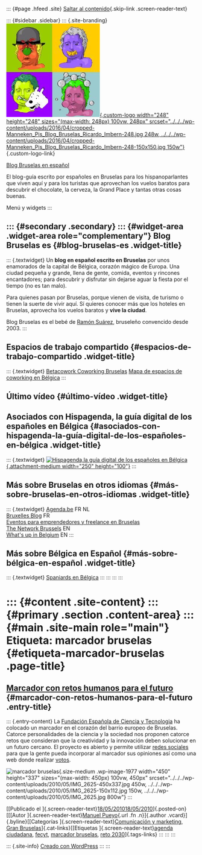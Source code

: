 ::: {#page .hfeed .site}
[Saltar al contenido](index.html#content){.skip-link
.screen-reader-text}

::: {#sidebar .sidebar}
::: {.site-branding}
[![](../../../wp-content/uploads/2016/04/cropped-Manneken_Pis_Blog_Bruselas_Ricardo_Imbern-248.jpg){.custom-logo
width="248" height="248" sizes="(max-width: 248px) 100vw, 248px"
srcset="../../../wp-content/uploads/2016/04/cropped-Manneken_Pis_Blog_Bruselas_Ricardo_Imbern-248.jpg 248w, ../../../wp-content/uploads/2016/04/cropped-Manneken_Pis_Blog_Bruselas_Ricardo_Imbern-248-150x150.jpg 150w"}](../../../index.html){.custom-logo-link}

[Blog Bruselas en español](../../../index.html)

El blog-guía escrito por españoles en Bruselas para los hispanoparlantes
que viven aquí y para los turistas que aprovechan los vuelos baratos
para descubrir el chocolate, la cerveza, la Grand Place y tantas otras
cosas buenas.

Menú y widgets
:::

::: {#secondary .secondary}
::: {#widget-area .widget-area role="complementary"}
Blog Bruselas es {#blog-bruselas-es .widget-title}
----------------

::: {.textwidget}
Un **blog en español escrito en Bruselas** por unos enamorados de la
capital de Bélgica, corazón mágico de Europa. Una ciudad pequeña y
grande, llena de gente, comida, eventos y rincones encantadores; para
descubrir y disfrutar sin dejarse aguar la fiesta por el tiempo (no es
tan malo).

Para quienes pasan por Bruselas, porque vienen de visita, de turismo o
tienen la suerte de vivir aquí. Sí quieres conocer más que los hoteles
en Bruselas, aprovecha los vuelos baratos y **vive la ciudad**.

Blog Bruselas es el bebé de [Ramón Suárez](http://www.ramonsuarez.com),
bruseleño convencido desde 2003.
:::

Espacios de trabajo compartido {#espacios-de-trabajo-compartido .widget-title}
------------------------------

::: {.textwidget}
[Betacowork Coworking Bruselas](http://www.betacowork.com) [Mapa de
espacios de coworking en Bélgica](http://coworkingbelgium.com)
:::

Último vídeo {#último-vídeo .widget-title}
------------

Asociados con Hispagenda, la guía digital de los españoles en Bélgica {#asociados-con-hispagenda-la-guía-digital-de-los-españoles-en-bélgica .widget-title}
---------------------------------------------------------------------

::: {.textwidget}
[![Hispagenda,la guía digital de los españoles en
Bélgica](../../../wp-content/uploads/2010/04/Hispagenda-250px.gif "Hispagenda, la guía digital de los españoles en Bélgica"){.attachment-medium
width="250" height="100"}](http://www.hispagenda.com)
:::

Más sobre Bruselas en otros idiomas {#más-sobre-bruselas-en-otros-idiomas .widget-title}
-----------------------------------

::: {.textwidget}
[Agenda.be](http://www.agenda.be) FR NL\
[Bruxelles Blog](http://www.bxlblog.be/) FR\
[Eventos para emprendedores y freelance en
Bruselas](http://www.betacowork.com/events/)\
[The Network
Brussels](http://groups.yahoo.com/group/TheNetworkBrussels/) EN\
[What\'s up in Belgium](http://www.whatsupin.be/) EN
:::

Más sobre Bélgica en Español {#más-sobre-bélgica-en-español .widget-title}
----------------------------

::: {.textwidget}
[Spaniards en Bélgica](http://www.spaniards.es/paises/belgica)
:::
:::
:::
:::

::: {#content .site-content}
::: {#primary .section .content-area}
::: {#main .site-main role="main"}
Etiqueta: marcador bruselas {#etiqueta-marcador-bruselas .page-title}
===========================

[Marcador con retos humanos para el futuro](../../../index.html?p=1976) {#marcador-con-retos-humanos-para-el-futuro .entry-title}
-----------------------------------------------------------------------

::: {.entry-content}
La [Fundación Española de Ciencia y
Tecnologia](http://www.fecyt.es/fecyt/home.do;jsessionid=B9D9A312C86B65591B07FC90C8B9F3E6)
ha colocado un marcador en el corazón del barrio europeo de Bruselas.
Catorce personalidades de la ciencia y la sociedad nos proponen catorce
retos que consideran que la creatividad y la innovación deben solucionar
en un futuro cercano. El proyecto es abierto y permite utilizar [redes
sociales](http://www.facebook.com/sharer.php?u=http://www.reto2030.eu:80/index.html#!/reto2030)
para que la gente pueda incorporar al marcador sus opiniones así como
una web donde realizar [votos](http://www.reto2030.eu/).

![marcador
bruselas](../../../wp-content/uploads/2010/05/IMG_2625-450x337.jpg){.size-medium
.wp-image-1977 width="450" height="337"
sizes="(max-width: 450px) 100vw, 450px"
srcset="../../../wp-content/uploads/2010/05/IMG_2625-450x337.jpg 450w, ../../../wp-content/uploads/2010/05/IMG_2625-150x112.jpg 150w, ../../../wp-content/uploads/2010/05/IMG_2625.jpg 800w"}
:::

[[Publicado el
]{.screen-reader-text}[18/05/201018/05/2010](../../../index.html?p=1976)]{.posted-on}[[[Autor
]{.screen-reader-text}[Manuel
Pueyo](../../author/easysun/index.html){.url .fn .n}]{.author
.vcard}]{.byline}[[Categorías ]{.screen-reader-text}[Comunicación y
marketing](../../category/comunicacion-y-marketing/index.html), [Gran
Bruselas](../../category/gran-bruselas/index.html)]{.cat-links}[[Etiquetas
]{.screen-reader-text}[agenda
ciudadana](../agenda-ciudadana/index.html),
[fecyt](../fecyt/index.html), [marcador bruselas](index.html), [reto
2030](../reto-2030/index.html)]{.tags-links}
:::
:::
:::

::: {.site-info}
[Creado con WordPress](https://es.wordpress.org/)
:::
:::
